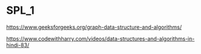 # SPL_1

https://www.geeksforgeeks.org/graph-data-structure-and-algorithms/

https://www.codewithharry.com/videos/data-structures-and-algorithms-in-hindi-83/
